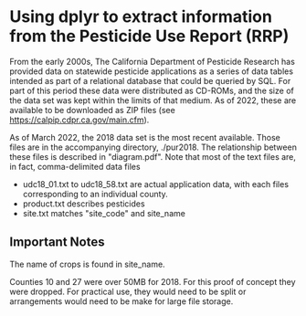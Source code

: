 # Using dplyr to extract information from the Pesticide Use Report (RRP)

From the early 2000s, The California Department of Pesticide Research has 
provided data on statewide pesticide applications as a series of data tables
intended as part of a relational database that could be queried by SQL. 
For part of this period these data were distributed as CD-ROMs, and the size
of the data set was kept within the limits of that medium. As of 2022, these
are available to be downloaded as ZIP files (see 
https://calpip.cdpr.ca.gov/main.cfm).

As of March 2022, the 2018 data set is the most recent available. Those files 
are in the accompanying directory, ./pur2018. The relationship between these 
files is described in "diagram.pdf". Note that most of the text files are, in
fact, comma-delimited data files
 - udc18_01.txt to udc18_58.txt are actual application data, with each files
 corresponding to an individual county.
 - product.txt describes pesticides
 - site.txt matches "site_code" and site_name

## Important Notes
 
The name of crops is found in site_name.

Counties 10 and 27 were over 50MB for 2018. For this proof of concept they were
dropped. For practical use, they would need to be split or arrangements would
need to be make for large file storage.